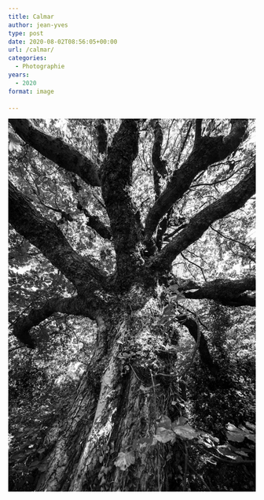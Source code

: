 ```yaml
---
title: Calmar
author: jean-yves
type: post
date: 2020-08-02T08:56:05+00:00
url: /calmar/
categories:
  - Photographie
years:
  - 2020
format: image

---
```

![Calmar](./img_0082.jpg)